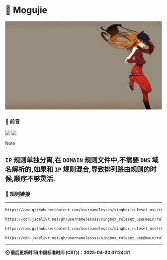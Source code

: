 
# 🧸 Mogujie
![](https://raw.githubusercontent.com/usernamelessss/picture-bed/main/images/202504042256831.jpg)
### 📣 前言
![](https://shields.io/badge/-移除重复规则-ff69b4) ![](https://shields.io/badge/-IP&nbsp;规则单独存放不与&nbsp;DOMAIN&nbsp;等混合-green)
> [!NOTE]
**`IP` 规则单独分离,在 `DOMAIN` 规则文件中,不需要 `DNS` 域名解析的,如果和 `IP` 规则混合,导致排列路由规则的时候,顺序不够灵活.**
---

###  🔗 规则链接
---

```url
https://raw.githubusercontent.com/usernamelessss/singbox_ruleset_use/refs/heads/main/rule/Mogujie/Mogujie_No_IP.json
```

```url
https://cdn.jsdelivr.net/gh/usernamelessss/singbox_ruleset_use@main/rule/Mogujie/Mogujie_No_IP.json
```

```url
https://raw.githubusercontent.com/usernamelessss/singbox_ruleset_use/refs/heads/main/rule/Mogujie/Mogujie_No_IP.srs
```

```url
https://cdn.jsdelivr.net/gh/usernamelessss/singbox_ruleset_use@main/rule/Mogujie/Mogujie_No_IP.srs
```

---
**⏲️ 最后更新时间(中国标准时间 (CST))：2025-04-20 07:24:31**